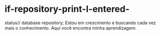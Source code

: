 # if-repository-print-I-entered-
status// database repository; Estou em crescimento e buscando cada vez mais o conhecimento. Aqui você encontra minha aprendizagem.
